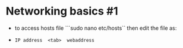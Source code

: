 # Networking basics #1

- to access hosts file ```sudo nano etc/hosts`` then edit the file as:

-  ```IP address  <tab>  webaddress```
